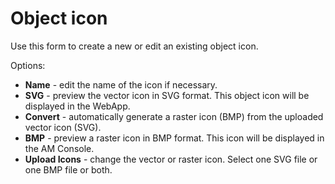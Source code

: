 # Object icon
   
Use this form to create a new or edit an existing object icon.
   
Options:
   
- **Name** - edit the name of the icon if necessary.
- **SVG** - preview the vector icon in SVG format. This object icon will be displayed in the WebApp.
- **Convert** - automatically generate a raster icon (BMP) from the uploaded vector icon (SVG).
- **BMP** - preview a raster icon in BMP format. This icon will be displayed in the AM Console.
- **Upload Icons** - change the vector or raster icon. Select one SVG file or one BMP file or both.
